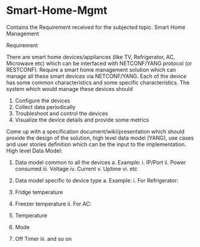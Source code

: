# Smart-Home-Mgmt
Contains the Requirement received for the subjected topic.
Smart Home Management 

Requirement 

There are smart home devices/appliances (like TV, Refrigerator, AC, Microwave etc) which can be interfaced with NETCONF/YANG protocol (or RESTCONF). 
Require a smart home management solution which can manage all these smart devices via NETCONF/YANG. 
Each of the device has some common characteristics and some specific characteristics. 
The system which would manage these devices should
1.	Configure the devices 
2.	Collect data periodically 
3.	Troubleshoot and control the devices
4.	Visualize the device details and provide some metrics

Come up with a specification document/wiki/presentation which should provide the design of the solution, high level data model (YANG), use cases and user stories definition which can be the input to the implementation.
High level Data Model:
1.	Data model common to all the devices
a.	Example: 
i.	IP/Port
ii.	Power consumed
iii.	Voltage
iv.	Current
v.	Uptime 
vi.	etc

2.	Data model specific to device type
a.	Example:
i.	For Refrigerator:
1.	Fridge temperature
2.	Freezer temperature
ii.	For AC:
1.	Temperature
2.	Mode
3.	Off Timer 
iii.	and so on  
